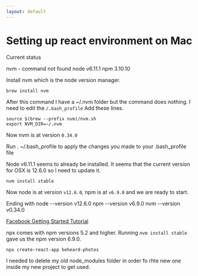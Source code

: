 ```yaml
---
layout: default
---
```


# Setting up react environment on Mac

Current status

nvm - command not found
node v6.11.1
npm 3.10.10

Install nvm which is the node version manager.
```
brew install nvm
```

After this command I have a ~/.nvm folder but the command does nothing. I need to edit the `/.bash_profile` Add these lines.

```
source $(brew --prefix nvm)/nvm.sh
export NVM_DIR=~/.nvm
```

Now nvm is at version `0.34.0`

Run . ~/.bash_profile to apply the changes you made to your .bash_profile file

Node v6.11.1 seems to already be installed. It seems that the current version for OSX is 12.6.0 so I need to update it.

```
nvm install stable
```

Now node is at version `v12.6.0`, npm is at `v6.9.0` and we are ready to start.

Ending with
node --version v12.6.0
npm  --version v6.9.0
nvm  --version v0.34.0

[Facebook Getting Started Tutorial](https://facebook.github.io/create-react-app/docs/getting-started)

npx comes with npm versions 5.2 and higher. Running `nvm install stable` gave us the npm version 6.9.0.

```
npx create-react-app beheard-photos
```

I needed to delete my old node_modules folder in order fo rhte new one inside my new project to get used.

